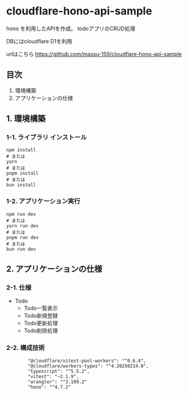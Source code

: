 # cloudflare-hono-api-sample

hono を利用したAPIを作成。
todoアプリのCRUD処理

DBにはcloudflare D1を利用

urlはこちら
https://github.com/massu-159/cloudflare-hono-api-sample

## 目次
1. 環境構築
2. アプリケーションの仕様

## 1. 環境構築

### 1-1. ライブラリ インストール

```
npm install
# または
yarn
# または
pnpm install
# または
bun install
```

### 1-2. アプリケーション実行

```
npm run dev
# または
yarn run dev
# または
pnpm run dev
# または
bun run dev
```

## 2. アプリケーションの仕様

### 2-1. 仕様
- Todo
  - Todo一覧表示
  - Todo新規登録
  - Todo更新処理
  - Todo削除処理

### 2-2. 構成技術
```
		"@cloudflare/vitest-pool-workers": "^0.6.4",
		"@cloudflare/workers-types": "^4.20250214.0",
		"typescript": "^5.5.2",
		"vitest": "~2.1.9",
		"wrangler": "^3.109.2"
		"hono": "^4.7.2"
```
